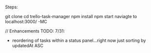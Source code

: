 Steps:

git clone
cd trello-task-manager
npm install
npm start
naviagte to localhost:3000/
-MC


// Enhancements TODO: 7/31:
- reordering of tasks within a status panel...right now just sorting by updatedAt ASC